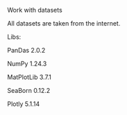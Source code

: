 Work with datasets

All datasets are taken from the internet.

Libs:

PanDas 2.0.2

NumPy 1.24.3

MatPlotLib 3.7.1

SeaBorn 0.12.2

Plotly 5.1.14